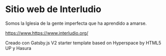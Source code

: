 # Sitio web de Interludio

Somos la Iglesia de la gente imperfecta que ha aprendido a amarse.

https://www.https://www.interludio.org/

Creado con Gatsby.js V2 starter template based on Hyperspace by HTML5 UP y Hasura
